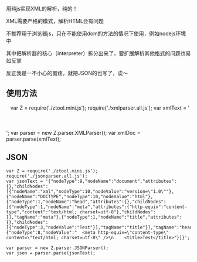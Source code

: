 用纯js实现XML的解析，纯的！

XML需要严格的模式，解析HTML会有问题

不推荐用于浏览器js，只在不能使用dom的方法的情况下使用，例如nodejs环境中

其中把解析器的核心（interpreter）拆分出来了，要扩展解析其他格式的问题也易如反掌

反正我是一不小心的蛋疼，就把JSON的也写了，诶～

使用方法
---

    var Z = require('./ztool.mini.js');
    require('./xmlparser.all.js');
    var xmlText = '<?xml version="1.0"?> <!DOCTYPE html> <head>\
        <meta http-equiv="content-type" content="text/html; charset=utf-8" />\
        <title>Test</title>\
    </head>\
    <!--  <meta http-equiv="content-type" content="text/html; charset=utf-8" />\
        <title>Test</title>-->';
    var parser = new Z.parser.XMLParser();
    var xmlDoc = parser.parse(xmlText);

JSON
---

    var Z = require('./ztool.mini.js');
    require('./jsonparser.all.js');
    var jsonText = '{"nodeType":9,"nodeName":"document","attributes":{},"childNodes":[{"nodeName":"xml","nodeType":10,"nodeValue":"version=\"1.0\""},{"nodeName":"DOCTYPE","nodeType":10,"nodeValue":"html"},{"nodeType":1,"nodeName":"head","attributes":{},"childNodes":[{"nodeType":1,"nodeName":"meta","attributes":{"http-equiv":"content-type","content":"text/html; charset=utf-8"},"childNodes":[],"tagName":"meta"},{"nodeType":1,"nodeName":"title","attributes":{},"childNodes":[{"nodeType":3,"nodeValue":"Test"}],"tagName":"title"}],"tagName":"head"},{"nodeType":8,"nodeValue":"  <meta http-equiv=\"content-type\" content=\"text/html; charset=utf-8\" />\n    <title>Test</title>"}]}';

    var parser = new Z.parser.JSONParser();
    var json = parser.parse(jsonText);

